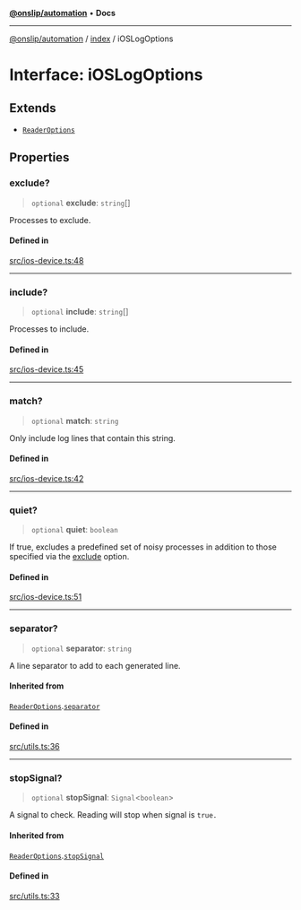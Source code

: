 [**@onslip/automation**](../../README.md) • **Docs**

***

[@onslip/automation](../../README.md) / [index](../README.md) / iOSLogOptions

# Interface: iOSLogOptions

## Extends

- [`ReaderOptions`](ReaderOptions.md)

## Properties

### exclude?

> `optional` **exclude**: `string`[]

Processes to exclude.

#### Defined in

[src/ios-device.ts:48](https://github.com/Onslip/automation/blob/2da2b00dbee8df6079d79d0e64badbbab41233bf/src/ios-device.ts#L48)

***

### include?

> `optional` **include**: `string`[]

Processes to include.

#### Defined in

[src/ios-device.ts:45](https://github.com/Onslip/automation/blob/2da2b00dbee8df6079d79d0e64badbbab41233bf/src/ios-device.ts#L45)

***

### match?

> `optional` **match**: `string`

Only include log lines that contain this string.

#### Defined in

[src/ios-device.ts:42](https://github.com/Onslip/automation/blob/2da2b00dbee8df6079d79d0e64badbbab41233bf/src/ios-device.ts#L42)

***

### quiet?

> `optional` **quiet**: `boolean`

If true, excludes a predefined set of noisy processes in addition to those specified via the [exclude](iOSLogOptions.md#exclude) option.

#### Defined in

[src/ios-device.ts:51](https://github.com/Onslip/automation/blob/2da2b00dbee8df6079d79d0e64badbbab41233bf/src/ios-device.ts#L51)

***

### separator?

> `optional` **separator**: `string`

A line separator to add to each generated line.

#### Inherited from

[`ReaderOptions`](ReaderOptions.md).[`separator`](ReaderOptions.md#separator)

#### Defined in

[src/utils.ts:36](https://github.com/Onslip/automation/blob/2da2b00dbee8df6079d79d0e64badbbab41233bf/src/utils.ts#L36)

***

### stopSignal?

> `optional` **stopSignal**: `Signal`\<`boolean`\>

A signal to check. Reading will stop when signal is `true.`

#### Inherited from

[`ReaderOptions`](ReaderOptions.md).[`stopSignal`](ReaderOptions.md#stopsignal)

#### Defined in

[src/utils.ts:33](https://github.com/Onslip/automation/blob/2da2b00dbee8df6079d79d0e64badbbab41233bf/src/utils.ts#L33)
